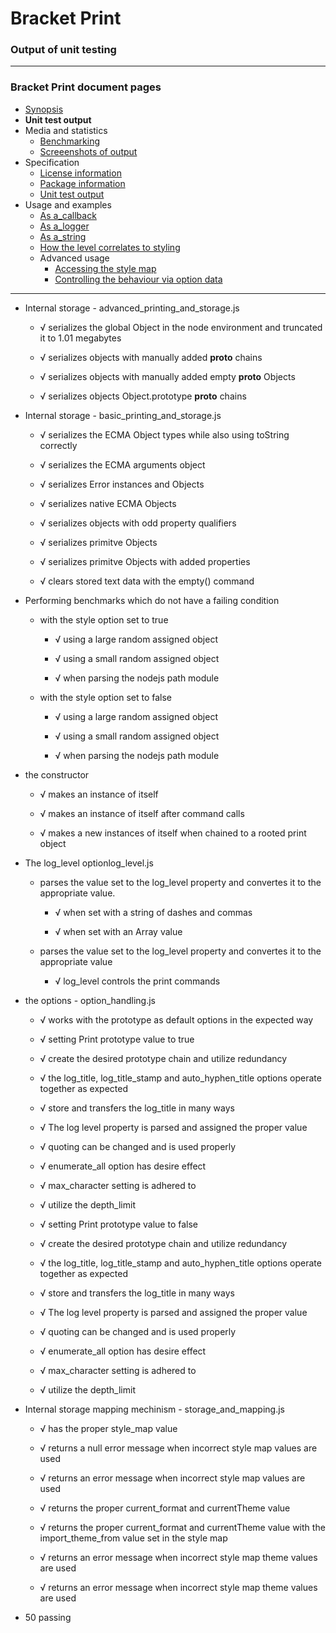 # Bracket Print
### Output of unit testing
 
----
### Bracket Print document pages
* [Synopsis](https://github.com/restarian/bracket_print/blob/master/docsTemp/synopsis.md)
* **Unit test output**
* Media and statistics
  * [Benchmarking](https://github.com/restarian/bracket_print/blob/master/docsTemp/media_and_statistics/benchmarking.md)
  * [Screeenshots of output](https://github.com/restarian/bracket_print/blob/master/docsTemp/media_and_statistics/screeenshots_of_output.md)
* Specification
  * [License information](https://github.com/restarian/bracket_print/blob/master/docsTemp/specification/license_information.md)
  * [Package information](https://github.com/restarian/bracket_print/blob/master/docsTemp/specification/package_information.md)
  * [Unit test output](https://github.com/restarian/bracket_print/blob/master/docsTemp/specification/unit_test_output.md)
* Usage and examples
  * [As a_callback](https://github.com/restarian/bracket_print/blob/master/docsTemp/usage_and_examples/as_a_callback.md)
  * [As a_logger](https://github.com/restarian/bracket_print/blob/master/docsTemp/usage_and_examples/as_a_logger.md)
  * [As a_string](https://github.com/restarian/bracket_print/blob/master/docsTemp/usage_and_examples/as_a_string.md)
  * [How the level correlates to styling](https://github.com/restarian/bracket_print/blob/master/docsTemp/usage_and_examples/how_the_level_correlates_to_styling.md)
  * Advanced usage
    * [Accessing the style map](https://github.com/restarian/bracket_print/blob/master/docsTemp/usage_and_examples/advanced_usage/accessing_the_style_map.md)
    * [Controlling the behaviour via option data](https://github.com/restarian/bracket_print/blob/master/docsTemp/usage_and_examples/advanced_usage/controlling_the_behaviour_via_option_data.md)
----

  * Internal storage - advanced_printing_and_storage.js

    * √ serializes the global Object in the node environment and truncated it to 1.01 megabytes

    * √ serializes objects with manually added __proto__ chains

    * √ serializes objects with manually added empty __proto__ Objects

    * √ serializes objects Object.prototype __proto__ chains

  * Internal storage - basic_printing_and_storage.js

    * √ serializes the ECMA Object types while also using toString correctly

    * √ serializes the ECMA arguments object

    * √ serializes Error instances and Objects

    * √ serializes native ECMA Objects

    * √ serializes objects with odd property qualifiers

    * √ serializes primitve Objects

    * √ serializes primitve Objects with added properties

    * √ clears stored text data with the empty() command

  * Performing benchmarks which do not have a failing condition

    * with the style option set to true

      * √ using a large random assigned object

      * √ using a small random assigned object

      * √ when parsing the nodejs path module

    * with the style option set to false

      * √ using a large random assigned object

      * √ using a small random assigned object

      * √ when parsing the nodejs path module

  * the constructor

    * √ makes an instance of itself

    * √ makes an instance of itself after command calls

    * √ makes a new instances of itself when chained to a rooted print object

  * The log_level optionlog_level.js

    * parses the value set to the log_level property and convertes it to the appropriate value.

      * √ when set with a string of dashes and commas

      * √ when set with an Array value

    * parses the value set to the log_level property and convertes it to the appropriate value

      * √ log_level controls the print commands

  * the options - option_handling.js

    * √ works with the prototype as default options in the expected way

    * √ setting Print prototype value to true

    * √ create the desired prototype chain and utilize redundancy

    * √ the log_title, log_title_stamp and auto_hyphen_title options operate together as expected

    * √ store and transfers the log_title in many ways

    * √ The log level property is parsed and assigned the proper value

    * √ quoting can be changed and is used properly

    * √ enumerate_all option has desire effect

    * √ max_character setting is adhered to

    * √ utilize the depth_limit

    * √ setting Print prototype value to false

    * √ create the desired prototype chain and utilize redundancy

    * √ the log_title, log_title_stamp and auto_hyphen_title options operate together as expected

    * √ store and transfers the log_title in many ways

    * √ The log level property is parsed and assigned the proper value

    * √ quoting can be changed and is used properly

    * √ enumerate_all option has desire effect

    * √ max_character setting is adhered to

    * √ utilize the depth_limit

  * Internal storage mapping mechinism - storage_and_mapping.js

    * √ has the proper style_map value

    * √ returns a null error message when incorrect style map values are used

    * √ returns an error message when incorrect style map values are used

    * √ returns the proper current_format and currentTheme value

    * √ returns the proper current_format and currentTheme value with the import_theme_from value set in the style map

    * √ returns an error message when incorrect style map theme values are used

    * √ returns an error message when incorrect style map theme values are used


  * 50 passing


